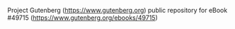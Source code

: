 Project Gutenberg (https://www.gutenberg.org) public repository for eBook #49715 (https://www.gutenberg.org/ebooks/49715)
